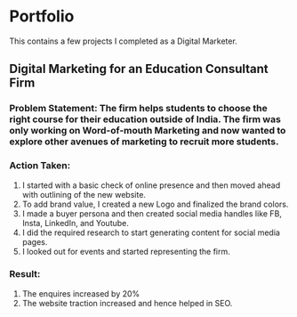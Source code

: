 # Portfolio
This contains a few projects I completed as a Digital Marketer.

## Digital Marketing for an Education Consultant Firm 

### Problem Statement: The firm helps students to choose the right course for their education outside of India. The firm was only working on Word-of-mouth Marketing and now wanted to explore other avenues of marketing to recruit more students.

### Action Taken: 
1. I started with a basic check of online presence and then moved ahead with outlining of the new website.
2. To add brand value, I created a new Logo and finalized the brand colors.
3. I made a buyer persona and then created social media handles like FB, Insta, LinkedIn, and Youtube.
4. I did the required research to start generating content for social media pages.
5. I looked out for events and started representing the firm.

### Result:
1. The enquires increased by 20%
2. The website traction increased and hence helped in SEO.
